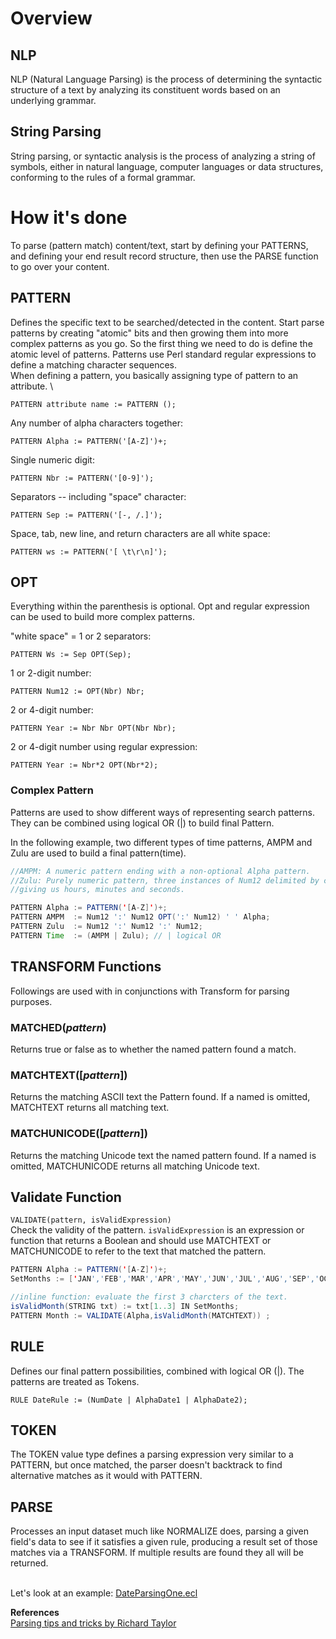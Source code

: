 # Overview

## NLP

NLP (Natural Language Parsing) is the process of determining the syntactic structure of a text by analyzing its constituent words based on an underlying grammar.

## String Parsing

String parsing, or syntactic analysis is the process of analyzing a string of symbols, either in natural language, computer languages or data structures, conforming to the rules of a formal grammar.

# How it's done

To parse (pattern match) content/text, start by defining your PATTERNS, and defining your end result record structure, then use the PARSE function to go over your content.

## PATTERN

Defines the specific text to be searched/detected in the content. Start parse patterns by creating "atomic" bits and then growing them into more complex patterns as you go. So the first thing we need to do is define the atomic level of patterns. Patterns use Perl standard regular expressions to define a matching character sequences.\
When defining a pattern, you basically assigning type of pattern to an attribute. \

`PATTERN attribute name := PATTERN ();`

Any number of alpha characters together:

    PATTERN Alpha := PATTERN('[A-Z]')+;

Single numeric digit:

    PATTERN Nbr := PATTERN('[0-9]');

Separators -- including "space" character:

    PATTERN Sep := PATTERN('[-, /.]');

Space, tab, new line, and return characters are all white space:

    PATTERN ws := PATTERN('[ \t\r\n]');

## OPT

Everything within the parenthesis is optional. Opt and regular expression can be used to build more complex patterns.

"white space" = 1 or 2 separators:

    PATTERN Ws := Sep OPT(Sep);

1 or 2-digit number:

    PATTERN Num12 := OPT(Nbr) Nbr;

2 or 4-digit number:

    PATTERN Year := Nbr Nbr OPT(Nbr Nbr);

2 or 4-digit number using regular expression:

    PATTERN Year := Nbr*2 OPT(Nbr*2);

### Complex Pattern

Patterns are used to show different ways of representing search patterns. They can be combined using logical OR (|) to build final Pattern.

In the following example, two different types of time patterns, AMPM and Zulu are used to build a final pattern(time).

```java
//AMPM: A numeric pattern ending with a non-optional Alpha pattern.
//Zulu: Purely numeric pattern, three instances of Num12 delimited by colons,
//giving us hours, minutes and seconds.

PATTERN Alpha := PATTERN('[A-Z]')+;
PATTERN AMPM  := Num12 ':' Num12 OPT(':' Num12) ' ' Alpha;
PATTERN Zulu  := Num12 ':' Num12 ':' Num12;
PATTERN Time  := (AMPM | Zulu); // | logical OR
```

## TRANSFORM Functions

Followings are used with in conjunctions with Transform for parsing purposes.

### MATCHED(_pattern_)

Returns true or false as to whether the named pattern found a match.

### MATCHTEXT([*pattern*])

Returns the matching ASCII text the Pattern found. If a named is omitted, MATCHTEXT returns all matching text.

### MATCHUNICODE([*pattern*])

Returns the matching Unicode text the named pattern found. If a named is omitted, MATCHUNICODE returns all matching Unicode text.

## Validate Function

`VALIDATE(pattern, isValidExpression)`\
Check the validity of the pattern. `isValidExpression` is an expression or function that returns a Boolean and should use MATCHTEXT or MATCHUNICODE to refer to the text that matched the pattern.

```java
PATTERN Alpha := PATTERN('[A-Z]')+;
SetMonths := ['JAN','FEB','MAR','APR','MAY','JUN','JUL','AUG','SEP','OCT','NOV','DEC'];

//inline function: evaluate the first 3 charcters of the text.
isValidMonth(STRING txt) := txt[1..3] IN SetMonths;
PATTERN Month := VALIDATE(Alpha,isValidMonth(MATCHTEXT)) ;
```

## RULE

Defines our final pattern possibilities, combined with logical OR (|). The patterns are treated as Tokens.

    RULE DateRule := (NumDate | AlphaDate1 | AlphaDate2);

## TOKEN

The TOKEN value type defines a parsing expression very similar to a PATTERN, but once matched, the parser doesn't backtrack to find alternative matches as it would with PATTERN.

## PARSE

Processes an input dataset much like NORMALIZE does, parsing a given field's data to see if it satisfies a given rule, producing a result set of those matches via a TRANSFORM. If multiple results are found they all will be returned.

\
Let's look at an example: [DateParsingOne.ecl](/source/ecl/DateParsingOne.ecl)

**References**\
[Parsing tips and tricks by Richard Taylor](https://hpccsystems.com/blog/Tips_and_Tricks_for_ECL_Part2_PARSE)
